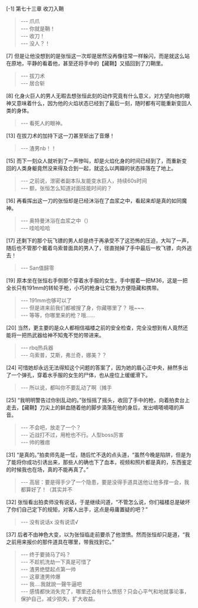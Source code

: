 
[-1] 第七十三章 收刀入鞘
>--- 爪爪<br>
>--- 你就是鞘！<br>
>--- 收刀！<br>
>--- 没人？！<br>

[7] 但是让他没想到的是张恒这一次却是居然没再像往常一样躲闪，而是就这么站在原地，平静的看着他，甚至还将手中的【藏鞘】又插回到了刀鞘里。
>--- 拔刀术<br>
>--- 居合斩<br>

[8] 化身火巨人的男人无暇去想张恒此刻的动作究竟有什么意义，对方望向他的眼神又意味着什么，因为他的火焰状态已经到了最后一刻，随时都有可能重新变回人类的身体。
>--- 看死人的眼神。<br>

[13] 在拔刀术的加持下这一刀甚至斩出了音爆！
>--- 渣男nb！！<br>

[15] 而下一刻众人就听到了一声惨叫，却是火焰化身的时间已经到了，而重新变回的人类身躯竟然没来得及合到一起，就这么以两瓣的状态摔落在了地上。
>--- 之前说，泄密者副本队友能变水巨人，持续60s时间<br>
>--- 额，张恒怎么知道对面技能时间的？<br>

[16] 再看挥出这一刀的张恒却是已经沐浴在了血浆之中，看起来却是真的如同魔神。
>--- 奥特曼沐浴在血浆之中（）<br>
>--- 哇哈哈哈<br>

[17] 还剩下的那个玩飞镖的男人却是终于再承受不了这恐怖的压迫，大叫了一声，随后也不管那个戴着乌索普面具的男人了，径直抛掉了手中最后一枚飞镖，向外逃去！
>--- San值歸零<br>

[19] 原本坐在张恒右手侧那个穿着水手服的女生，手中握着一把M36，这是一把全长只有191mm的转轮手枪，小巧的枪身让它极为方便隐藏和携带。
>--- 191mm也够可以了<br>
>--- 但是进来前我们都被搜了身，你藏哪里了？
哦~~~<br>
>--- 等等，你哪里来的枪？哦……<br>

[20] 当然，更主要的是众人都相信福楼之前的安全检查，完全没想到有人竟然还能将一把热武器给神不知鬼不觉的带进来。
>--- rbq热兵器<br>
>--- 乌索普，艾斯，弗兰奇，娜美？？<br>

[24] 可惜她却永远无法得知这个问题的答案了，因为她的眉心正中央，赫然多出了一个弹孔，穿着水手服的女生的尸体，也从座位上缓缓滑下。
>--- 所以说，都叫你不要乱动了啊（摊手<br>

[25] “我明明警告过你别乱动的。”张恒摇了摇头，收回了手中的枪，向着拍卖台上走去，【藏鞘】刀尖上的鲜血随着他的脚步滴落在他的身后，发出嘀嗒嘀嗒的声音。
>--- 不会吧，放走了一个？<br>
>--- 近战打不过，用枪也不行。人型boss厉害<br>
>--- 帅的雅痞<br>

[31] “是真的。”拍卖师先是一怔，随后忙不迭的点头道，“虽然今晚是陷阱，但是为了能将你成功引诱出来，那些人的确也下了血本，视频和照片都是真的，东西鉴定的时候我也在场，真的不能再真了。”
>--- 高层：要是得手少了一个隐患，要是没得手道具送他让他多撑一会，我都算好了！（其实并不<br>

[32] 张恒看出拍卖师没有说话，于是继续问道，“不管怎么说，你们福楼总是破坏了你们自己定下的规矩，对客人出手，这点是毋庸置疑的吧？”
>--- 没有说话x 没有说谎√<br>

[37] 后者不由神色大变，以为张恒临走前要杀了他泄愤。然而张恒却只是道，“我之前用来报价的那件道具在哪里，带我找到它。”
>--- 终于要骑马了吗？<br>
>--- 不趁机洗劫一下真是可惜了<br>
>--- 渣男绝壁起点第一帅<br>
>--- 这章渣男帅爆<br>
>--- 我....我就說一聲牛逼吧<br>
>--- 感情都快消失完了，哪里还会有什么愤怒？只会心平气和地就事论事，保护自己，减少损失，扩大收益。<br>
